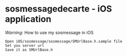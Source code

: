 # sosmessagedecarte - iOS application

_Warning_: How to use my sosmessage in iOS 

    Open iOS/sosmessage/sosmessage/SMUrlBase.h.sample file
    Set you server url
    Save it as SMUrlBase.h